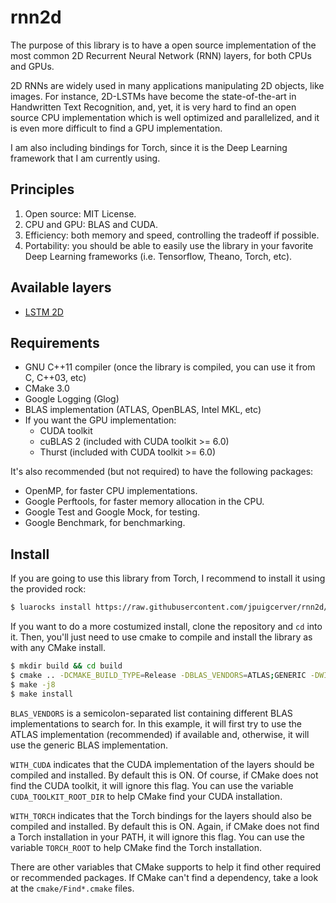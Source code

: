 # rnn2d

The purpose of this library is to have a open source implementation of the 
most common 2D Recurrent Neural Network (RNN) layers, for both CPUs and GPUs.

2D RNNs are widely used in many applications manipulating 2D objects, like
images. For instance, 2D-LSTMs have become the state-of-the-art in Handwritten
Text Recognition, and, yet, it is very hard to find an open source CPU
implementation which is well optimized and parallelized, and it is even more
difficult to find a GPU implementation.

I am also including bindings for Torch, since it is the Deep Learning framework
that I am currently using.

## Principles

1. Open source: MIT License.
2. CPU and GPU: BLAS and CUDA.
3. Efficiency: both memory and speed, controlling the tradeoff if possible.
4. Portability: you should be able to easily use the library in your favorite
   Deep Learning frameworks (i.e. Tensorflow, Theano, Torch, etc).

## Available layers
- [LSTM 2D](https://github.com/jpuigcerver/rnn2d/wiki/LSTM-2D)

## Requirements

- GNU C++11 compiler (once the library is compiled, you can use it from C, C++03, etc)
- CMake 3.0
- Google Logging (Glog)
- BLAS implementation (ATLAS, OpenBLAS, Intel MKL, etc)
- If you want the GPU implementation:
  - CUDA toolkit
  - cuBLAS 2 (included with CUDA toolkit >= 6.0)
  - Thurst (included with CUDA toolkit >= 6.0)

It's also recommended (but not required) to have the following packages:

- OpenMP, for faster CPU implementations.
- Google Perftools, for faster memory allocation in the CPU.
- Google Test and Google Mock, for testing.
- Google Benchmark, for benchmarking.

## Install

If you are going to use this library from Torch, I recommend to install it using the provided rock:

```bash
$ luarocks install https://raw.githubusercontent.com/jpuigcerver/rnn2d/master/torch/rnn2d-scm-1.rockspec
```
If you want to do a more costumized install, clone the repository and `cd` into it. Then, you'll just
need to use cmake to compile and install the library as with any CMake install.


```bash
$ mkdir build && cd build
$ cmake .. -DCMAKE_BUILD_TYPE=Release -DBLAS_VENDORS=ATLAS;GENERIC -DWITH_CUDA=ON -DWITH_TORCH=ON
$ make -j8
$ make install
```

`BLAS_VENDORS` is a semicolon-separated list containing different BLAS implementations to search 
for. In this example, it will first try to use the ATLAS implementation (recommended) if available
and, otherwise, it will use the generic BLAS implementation.

`WITH_CUDA` indicates that the CUDA implementation of the layers should be compiled and installed.
By default this is ON. Of course, if CMake does not find the CUDA toolkit, it will ignore this flag.
You can use the variable `CUDA_TOOLKIT_ROOT_DIR` to help CMake find your CUDA installation.

`WITH_TORCH` indicates that the Torch bindings for the layers should also be compiled and installed.
By default this is ON. Again, if CMake does not find a Torch installation in your PATH, it will
ignore this flag. You can use the variable `TORCH_ROOT` to help CMake find the Torch installation.

There are other variables that CMake supports to help it find other required or recommended
packages. If CMake can't find a dependency, take a look at the `cmake/Find*.cmake` files.
